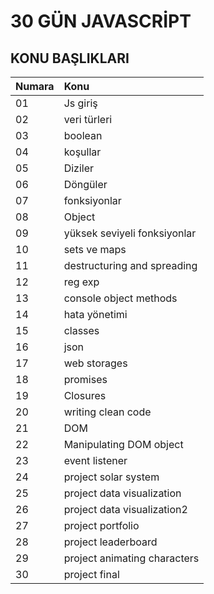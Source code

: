 # 30 GÜN JAVASCRİPT

## KONU BAŞLIKLARI

| Numara     | Konu                        |
|:-----------|:--------                    |
|01          |Js giriş                     |
|02          |veri türleri                 |
|03          |boolean                      |
|04          |koşullar                     |
|05          |Diziler                      |
|06          |Döngüler                     |
|07          |fonksiyonlar                 |
|08          |Object                       |
|09          |yüksek seviyeli fonksiyonlar |
|10          |sets ve maps                 |
|11          |destructuring and spreading  |
|12          |reg exp                      |
|13          |console object methods       |
|14          |hata yönetimi                |
|15          |classes                      |
|16          |json                         |
|17          |web storages                 |
|18          |promises                     |
|19          |Closures                     |
|20          |writing clean code           |
|21          |DOM                          |
|22          |Manipulating DOM object      |
|23          |event listener               |
|24          |project solar system         |
|25          |project data visualization   |
|26          |project data visualization2  |
|27          |project portfolio            |
|28          |project leaderboard          |
|29          |project animating characters |
|30          |project final                |

